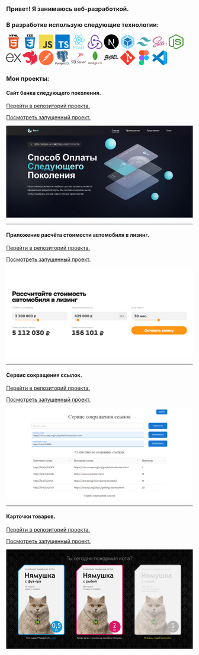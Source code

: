 <h3 
  align="left"
>
  Привет! Я занимаюсь веб-разработкой.
</h3>

<h3 
  align="left"
>
  В разработке использую следующие технологии:
</h3>

<div align="left">  
<img 
  src="./assets/skills/html.svg" 
  alt="html"
  width="40"
  height="40"
/>
<img 
  src="./assets/skills/css.svg" 
  alt="css"
  width="40"
  height="40"
/>
<img 
  src="./assets/skills/js.svg" 
  alt="js" 
  width="40"
  height="40"
/>
<img 
  src="./assets/skills/ts.svg" 
  alt="ts"
  width="40"
  height="40"
/>
<img 
  src="./assets/skills/react.svg" 
  alt="react" 
  width="40"
  height="40"
/>
<img 
  src="./assets/skills/redux.svg" 
  alt="redux" 
  width="40"
  height="40"
/>
<img 
  src="./assets/skills/next.svg" 
  alt="next" 
  width="40"
  height="40"
/>
<img 
  src="./assets/skills/webpack.svg" 
  alt="webpack" 
  width="40"
  height="40"
/>
<img 
  src="./assets/skills/tailwind.svg" 
  alt="tailwind" 
  width="40"
  height="40"
/>
<img 
  src="./assets/skills/sass.svg" 
  alt="sass" 
  width="40"
  height="40" 
/>
<img 
  src="./assets/skills/nodejs.svg" 
  alt="nodejs" 
  width="40"
  height="40"
/>
<img 
  src="./assets/skills/express.svg" 
  alt="express" 
  width="40"
  height="40"
/>
<img 
  src="./assets/skills/nest.svg" 
  alt="nest" 
  width="40"
  height="40" 
/>
<img 
  src="./assets/skills/postman.svg" 
  alt="postman" 
  width="40"
  height="40"
/>
<img 
  src="./assets/skills/postgresql.svg" 
  alt="postgresql" 
  width="40"
  height="40"
/>
<img 
  src="./assets/skills/ms.svg" 
  alt="ms" 
  width="40"
  height="40"
/>
<img 
  src="./assets/skills/mongo.svg" 
  alt="mongo" 
  width="40"
  height="40"
/>
<img 
  src="./assets/skills/babel.svg" 
  alt="babel" 
  width="40"
  height="40"
/>
<img 
  src="./assets/skills/git.svg" 
  alt="git" 
  width="40"
  height="40"
/>
<img 
  src="./assets/skills/figma.svg" 
  alt="figma" 
  width="40"
  height="40" 
/>
<img 
  src="./assets/skills/vscode.svg" 
  alt="vscode" 
  width="40"
  height="40"
/>

</div>

<h3 
  align="left"
>
  Мои проекты:
</h3>

<div align="left">
  <h4>Сайт банка следующего поколения.</h4>
  <p>
    <a href="https://github.com/kostin-s/bank_landing">
      Перейти в репозиторий проекта.
    </a>
  </p>
  <p>
    <a href="https://kostin-s.github.io/bank_landing/" target="_blank">
      Посмотреть запущенный проект.
    </a>
  </p>
  <img 
    src="./assets/projects/project_1.png" 
  />
</div>

<hr />

<div align="left">
  <h4>Приложение расчёта стоимости автомобиля в лизинг.</h4>
  <p>
    <a href="https://github.com/kostin-s/car_leasing">
      Перейти в репозиторий проекта.
    </a>
  </p>
  <p>
    <a href="https://kostin-s.github.io/car_leasing/" target="_blank">
      Посмотреть запущенный проект.
    </a>
  </p>
  <img 
    src="https://github.com/kostin-s/car_leasing/blob/master/src/assets/1.PNG" 
  />
</div>

<hr />

<div align="left">
  <h4>Сервис сокращения ссылок.</h4>
  <p>
    <a href="https://github.com/kostin-s/short_link">
      Перейти в репозиторий проекта.
    </a>
  </p>
  <p>
    <a href="https://kostin-s.github.io/short_link/" target="_blank">
      Посмотреть запущенный проект.
    </a>
  </p>
  <img 
    src="https://github.com/kostin-s/short_link/blob/master/src/assets/2.PNG"
  />
</div>

<hr />

<div align="left">
  <h4>Карточки товаров.</h4>
  <p>
    <a href="https://github.com/kostin-s/cards-cat">
      Перейти в репозиторий проекта.
    </a>
  </p>
  <p>
    <a href="https://kostin-s.github.io/cards-cat/" target="_blank">
      Посмотреть запущенный проект.
    </a>
  </p>
  <img 
    src="https://github.com/kostin-s/cards-cat/blob/master/src/images/page.png" 
  />
</div>
